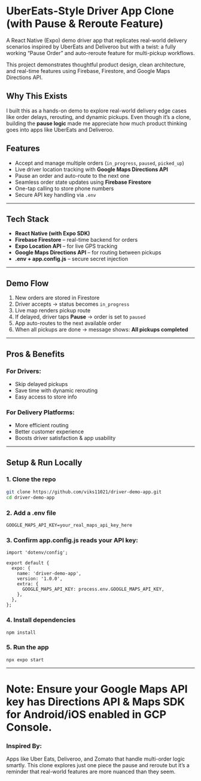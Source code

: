 # UberEats-Style Driver App Clone (with Pause & Reroute Feature)

A React Native (Expo) demo driver app that replicates real-world delivery scenarios inspired by UberEats and Deliveroo but with a twist: a fully working “Pause Order” and auto-reroute feature for multi-pickup workflows.

This project demonstrates thoughtful product design, clean architecture, and real-time features using Firebase, Firestore, and Google Maps Directions API.

## Why This Exists

I built this as a hands-on demo to explore real-world delivery edge cases like order delays, rerouting, and dynamic pickups. Even though it’s a clone, building the **pause logic** made me appreciate how much product thinking goes into apps like UberEats and Deliveroo.

##  Features

- Accept and manage multiple orders (`in_progress`, `paused`, `picked_up`)
- Live driver location tracking with **Google Maps Directions API**
- Pause an order and auto-route to the next one
- Seamless order state updates using **Firebase Firestore**
- One-tap calling to store phone numbers
- Secure API key handling via `.env`

---

## Tech Stack

- **React Native (with Expo SDK)**
- **Firebase Firestore** – real-time backend for orders
- **Expo Location API** – for live GPS tracking
- **Google Maps Directions API** – for routing between pickups
- **.env + app.config.js** – secure secret injection

---

## Demo Flow

1. New orders are stored in Firestore
2. Driver accepts -> status becomes `in_progress`
3. Live map renders pickup route
4. If delayed, driver taps **Pause** -> order is set to `paused`
5. App auto-routes to the next available order
6. When all pickups are done -> message shows: **All pickups completed**

---

## Pros & Benefits

### For Drivers:
- Skip delayed pickups
- Save time with dynamic rerouting
- Easy access to store info

### For Delivery Platforms:
- More efficient routing
- Better customer experience
- Boosts driver satisfaction & app usability

---

## Setup & Run Locally

### 1. Clone the repo
```bash
git clone https://github.com/viks11021/driver-demo-app.git
cd driver-demo-app
```

### 2. Add a .env file

```
GOOGLE_MAPS_API_KEY=your_real_maps_api_key_here
```

### 3. Confirm app.config.js reads your API key:

```
import 'dotenv/config';

export default {
  expo: {
    name: 'driver-demo-app',
    version: '1.0.0',
    extra: {
      GOOGLE_MAPS_API_KEY: process.env.GOOGLE_MAPS_API_KEY,
    },
  },
};
```

### 4. Install dependencies

```
npm install
```

### 5. Run the app

```
npx expo start
```
---
# Note: Ensure your Google Maps API key has Directions API & Maps SDK for Android/iOS enabled in GCP Console.


### Inspired By:

Apps like Uber Eats, Deliveroo, and Zomato that handle multi-order logic smartly. This clone explores just one piece the pause and reroute but it’s a reminder that real-world features are more nuanced than they seem.
